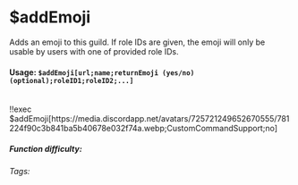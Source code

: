 # $addEmoji
Adds an emoji to this guild. If role IDs are given, the emoji will only be usable by users with one of provided role IDs.

#### Usage: `$addEmoji[url;name;returnEmoji (yes/no)(optional);roleID1;roleID2;...]`
<br/>
<discord-messages>
	<discord-message :bot="false" role-color="#ffcc9a" author="Member">
		!!exec $addEmoji[https://media.discordapp.net/avatars/725721249652670555/781224f90c3b841ba5b40678e032f74a.webp;CustomCommandSupport;no]
	</discord-message>
</discord-messages>

##### Function difficulty: <Badge type="tip" text="Easy" vertical="middle" /> 
###### Tags: <Badge type="tip" text="add emoji" vertical="middle" /> <Badge type="tip" text="Emojis" vertical="middle" /> <Badge type="tip" text="Discord Emoji" vertical="middle" /> <Badge type="tip" text="Guild Emoji" vertical="middle" />